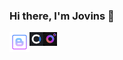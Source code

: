 ### Hi there, I'm Jovins 👋

<a href="http://jovins.cn/">
  <img align="left" alt="Jovins Wong | Blog" width="32px" src="https://raw.githubusercontent.com/jovins/jovins/master/assets/jovinsblog.svg" />
</a>
<a href="https://apps.apple.com/cn/app/id1177925868">
  <img align="left" alt="AJovins Wong | Fideo" width="22px" src="https://raw.githubusercontent.com/jovins/jovins/master/assets/jovinscarben.png" />
</a>
<a href="https://apps.apple.com/cn/app/id1478843357">
  <img align="left" alt="Jovins Wong | Fideo" width="22px" src="https://raw.githubusercontent.com/jovins/jovins/master/assets/jovinsfideo.png" />
</a>

<br />
<br />


<!--
**Jovins/Jovins** is a ✨ _special_ ✨ repository because its `README.md` (this file) appears on your GitHub profile.

Here are some ideas to get you started:

- 🔭 I’m currently working on ...
- 🌱 I’m currently learning ...
- 👯 I’m looking to collaborate on ...
- 🤔 I’m looking for help with ...
- 💬 Ask me about ...
- 📫 How to reach me: ...
- 😄 Pronouns: ...
- ⚡ Fun fact: ...
-->
